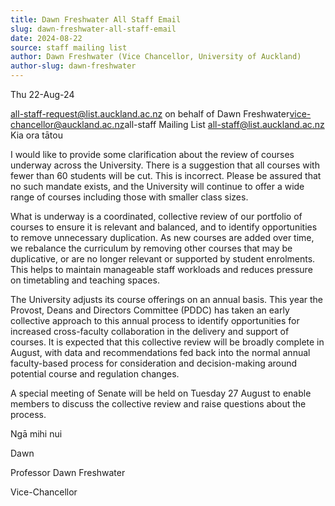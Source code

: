 ```yaml
---
title: Dawn Freshwater All Staff Email
slug: dawn-freshwater-all-staff-email
date: 2024-08-22
source: staff mailing list
author: Dawn Freshwater (Vice Chancellor, University of Auckland)
author-slug: dawn-freshwater
---
```


Thu 22-Aug-24

all-staff-request@list.auckland.ac.nz on behalf of Dawn Freshwater<vice-chancellor@auckland.ac.nz>
​
all-staff Mailing List <all-staff@list.auckland.ac.nz>
​
Kia ora tātou

I would like to provide some clarification about the review of courses underway across the University. There is a suggestion that all courses with fewer than 60 students will be cut. This is incorrect. Please be assured that no such mandate exists, and the University will continue to offer a wide range of courses including those with smaller class sizes.

What is underway is a coordinated, collective review of our portfolio of courses to ensure it is relevant and balanced, and to identify opportunities to remove unnecessary duplication. As new courses are added over time, we rebalance the curriculum by removing other courses that may be duplicative, or are no longer relevant or supported by student enrolments. This helps to maintain manageable staff workloads and reduces pressure on timetabling and teaching spaces.

The University adjusts its course offerings on an annual basis. This year the Provost, Deans and Directors Committee (PDDC) has taken an early collective approach to this annual process to identify opportunities for increased cross-faculty collaboration in the delivery and support of courses. It is expected that this collective review will be broadly complete in August, with data and recommendations fed back into the normal annual faculty-based process for consideration and decision-making around potential course and regulation changes.

A special meeting of Senate will be held on Tuesday 27 August to enable members to discuss the collective review and raise questions about the process.

Ngā mihi nui

Dawn

Professor Dawn Freshwater 

Vice-Chancellor